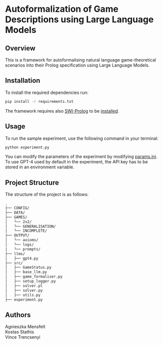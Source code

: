 # Autoformalization of Game Descriptions using Large Language Models

## Overview

This is a framework for autoformalising natural language game-theoretical scenarios into their Prolog specification using Large Language Models.

## Installation

To install the required dependencies run:

```bash
pip install -r requirements.txt
```
The framework requires also [SWI-Prolog](https://www.swi-prolog.org/) to be [installed](https://wwu-pi.github.io/tutorials/lectures/lsp/010_install_swi_prolog.html).

## Usage

To run the sample experiment, use the following command in your terminal:

```bash
python experiment.py
```
You can modify the parameters of the experiment by modifying [params.ini](CONFIG/params.ini). To use GPT-4 used by default in the experiment, the API key has to be stored in an environment variable.  

## Project Structure

The structure of the project is as follows:
```bash
.
├── CONFIG/
├── DATA/
├── GAMES/
│   └── 2x2/
│   └── GENERALISATION/
|   └── INCOMPLETE/
├── OUTPUT/
│   └── axioms/
│   └── logs/
|   └── prompts/
├── llms/
│   ├── gpt4.py
├── src/
│   ├── GameStatus.py
│   ├── base_llm.py
│   ├── game_formaliser.py
│   ├── setup_logger.py
│   ├── solver.pl
│   ├── solver.py
│   ├── utils.py
├── experiment.py
```

## Authors

Agnieszka Mensfelt </br>
Kostas Stathis </br>
Vince Trencsenyi
